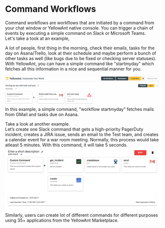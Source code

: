 # Command Workflows

Command workflows are workflows that are initiated by a command from your chat window or YellowAnt native console. You can trigger a chain of events by executing a simple command on Slack or Microsoft Teams.   
Let's take a took at an example,

A lot of people, first thing in the morning, check their emails, tasks for the day on Asana/Trello, look at their schedule and maybe perform a bunch of other tasks as well \(like bugs due to be fixed or checking server statuses\). With YellowAnt, you can have a simple command like "startmyday" which fetches all this information in a nice and sequential manner for you.    
  
![](/assets/startmyday.png)  
In this example, a simple command, "workflow startmyday" fetches mails from GMail and tasks due on Asana.  
  
Take a look at another example.   
Let’s create one Slack command that gets a high-priority PagerDuty incident, creates a JIRA issue, sends an email to the Test team, and creates a calendar event for a war room meeting. Normally, this process would take atleast 5 minutes. With this command, it will take 5 seconds.   
![](/assets/warroom.png)  
Similarly, users can create lot of different commands for different purposes using 35+ applications from the YellowAnt Marketplace.





